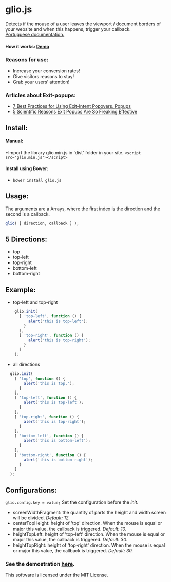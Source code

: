 # glio.js
Detects if the mouse of a user leaves the viewport / document borders of your website and when this happens, trigger your callback.
<br><a href="https://github.com/luisvinicius167/gliojs/blob/master/README-PT.md"> Portuguese documentation. </a>
####  How it works: <a href="http://luisvinicius167.github.io/gliojs/"> Demo </a>

### Reasons for use:
* Increase your conversion rates!
* Give visitors reasons to stay!
* Grab your users’ attention!

### Articles about Exit-popups:
* <a href="http://conversionsciences.com/blog/7-best-practices-using-exit-intent-popovers/">7 Best Practices for Using Exit-Intent Popovers, Popups</a>
* <a href="http://blog.getrooster.com/5-scientific-reasons-exit-popups-freaking-effective/">5 Scientific Reasons Exit Popups Are So Freaking Effective</a>

## Install:
#### Manual:
*Import the library glio.min.js in 'dist' folder in your site. ```<script src='glio.min.js'></script>```
#### Install using Bower:
* ``` bower install glio.js ```

## Usage:
The arguments are a Arrays, where the first index is the direction and the second is a callback. <br>
```javascript 
glio( [ direction, callback ] );
```

## 5 Directions:
* top
* top-left
* top-right
* bottom-left
* bottom-right

## Example:
* top-left and top-right
```javascript
    glio.init(
      [ 'top-left', function () {
          alert('this is top-left');
        }
      ],
      [ 'top-right', function () {
          alert('this is top-right');
        }
      ]
    );
```

* all directions
```javascript
  glio.init(
    [ 'top', function () {
        alert('this is top.');
      }
    ],
    [ 'top-left', function () {
        alert('this is top-left');
      }
    ],
    [ 'top-right', function () {
        alert('this is top-right');
      }
    ],
    [ 'bottom-left', function () {
        alert('this is bottom-left');
      }
    ],
    [ 'bottom-right', function () {
        alert('this is bottom-right'); 
      }
    ] 
  );
```

## Configurations:
  ```glio.config.key = value;``` Set the configuration before the <i>init</i>. 
 * screenWidthFragment: the quantity of parts the height and width screen will be divided. <i>Default: 12.</i>
 * centerTopHeight: height of 'top' direction. When the mouse is equal or major this value, the callback is triggered. <i>Default: 10.</i>
 * heightTopLeft: height of 'top-left' direction. When the mouse is equal or major this value, the callback is triggered. <i>Default: 30.</i>
 * heightTopRight: height of 'top-right' direction. When the mouse is equal or major this value, the callback is triggered. <i>Default: 30.</i>

### See the demostration <a href="http://luisvinicius167.github.io/gliojs/"> here</a>.

This software is licensed under the MIT License.
